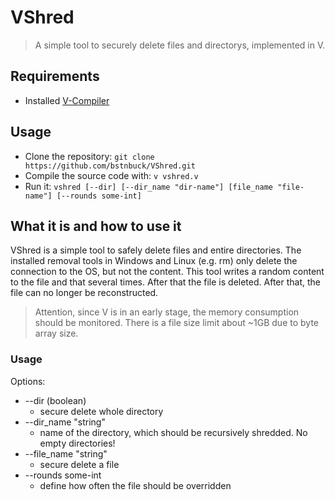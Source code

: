 # VShred

> A simple tool to securely delete files and directorys, implemented in V.

## Requirements
- Installed [V-Compiler](https://github.com/vlang/v)

## Usage
* Clone the repository: ```git clone https://github.com/bstnbuck/VShred.git``` 
* Compile the source code with: ```v vshred.v ``` 
* Run it: ```vshred [--dir] [--dir_name "dir-name"] [file_name "file-name"] [--rounds some-int] ```

## What it is and how to use it
VShred is a simple tool to safely delete files and entire directories. 
The installed removal tools in Windows and Linux (e.g. rm) only delete the connection to the OS, but not the content. 
This tool writes a random content to the file and that several times. After that the file is deleted. After that, the file can no longer be reconstructed. 

> Attention, since V is in an early stage, the memory consumption should be monitored.
There is a file size limit about ~1GB due to byte array size.

### Usage
Options:
* --dir (boolean)                     
    * secure delete whole directory
*  --dir_name "string"       
    * name of the directory, which should be recursively shredded. No empty directories!
*  --file_name "string"      
    * secure delete a file
*  --rounds some-int            
    * define how often the file should be overridden
